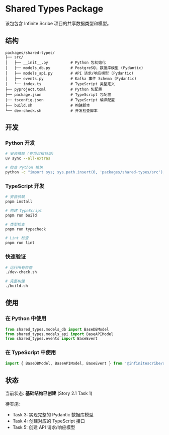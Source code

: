 # Shared Types Package

该包包含 Infinite Scribe 项目的共享数据类型和模型。

## 结构

```
packages/shared-types/
├── src/
│   ├── __init__.py          # Python 包初始化
│   ├── models_db.py         # PostgreSQL 数据库模型 (Pydantic)
│   ├── models_api.py        # API 请求/响应模型 (Pydantic)
│   ├── events.py            # Kafka 事件 Schema (Pydantic)
│   └── index.ts             # TypeScript 类型定义
├── pyproject.toml           # Python 包配置
├── package.json             # TypeScript 包配置
├── tsconfig.json            # TypeScript 编译配置
├── build.sh                 # 构建脚本
└── dev-check.sh             # 开发检查脚本
```

## 开发

### Python 开发

```bash
# 安装依赖 (在项目根目录)
uv sync --all-extras

# 检查 Python 模块
python -c "import sys; sys.path.insert(0, 'packages/shared-types/src'); import models_db"
```

### TypeScript 开发

```bash
# 安装依赖
pnpm install

# 构建 TypeScript
pnpm run build

# 类型检查
pnpm run typecheck

# Lint 检查
pnpm run lint
```

### 快速验证

```bash
# 运行所有检查
./dev-check.sh

# 完整构建
./build.sh
```

## 使用

### 在 Python 中使用

```python
from shared_types.models_db import BaseDBModel
from shared_types.models_api import BaseAPIModel
from shared_types.events import BaseEvent
```

### 在 TypeScript 中使用

```typescript
import { BaseDBModel, BaseAPIModel, BaseEvent } from '@infinitescribe/shared-types';
```

## 状态

当前状态: **基础结构已创建** (Story 2.1 Task 1)

待实施:
- Task 3: 实现完整的 Pydantic 数据库模型
- Task 4: 创建对应的 TypeScript 接口
- Task 5: 创建 API 请求/响应模型